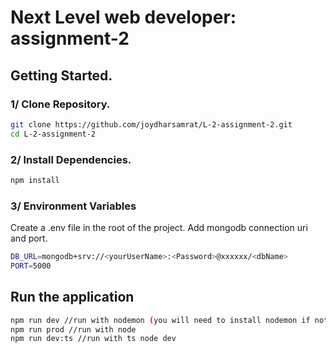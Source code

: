 # Next Level web developer: assignment-2

## Getting Started.

### 1/ Clone Repository.

```sh
git clone https://github.com/joydharsamrat/L-2-assignment-2.git
cd L-2-assignment-2
```

### 2/ Install Dependencies.

```sh
npm install
```

### 3/ Environment Variables

Create a .env file in the root of the project. Add mongodb connection uri and port.

```sh
DB_URL=mongodb+srv://<yourUserName>:<Password>@xxxxxx/<dbName>
PORT=5000
```

## Run the application

```sh
npm run dev //run with nodemon (you will need to install nodemon if not already installed)
npm run prod //run with node
npm run dev:ts //run with ts node dev
```

